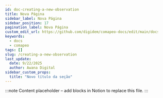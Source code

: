 ```yaml
---
id: doc-creating-a-new-observation
title: Nova Página
sidebar_label: Nova Página
sidebar_position: 17
pagination_label: Nova Página
custom_edit_url: https://github.com/digidem/comapeo-docs/edit/main/docs/creating-a-new-observation.md
keywords:
  - docs
  - comapeo
tags: []
slug: /creating-a-new-observation
last_update:
  date: 9/22/2025
  author: Awana Digital
sidebar_custom_props:
  title: "Novo título da seção"
---
```


<!-- Placeholder content generated automatically because the Notion page is missing a Website Block. -->

:::note
Content placeholder – add blocks in Notion to replace this file.
:::
